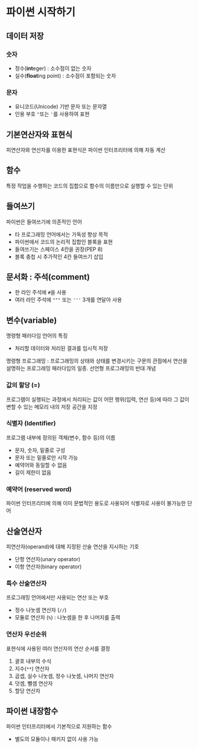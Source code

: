 # 파이썬 시작하기 

## 데이터 저장

### 숫자

* 정수(**int**eger) : 소수점이 없는 숫자
* 실수(**float**ing point) : 소수점이 포함되는 숫자

### 문자

* 유니코드(Unicode) 기반 문자 또는 문자열
* 인용 부호 `"`또는 `'`를 사용하여 표현

## 기본연산자와 표현식

피연산자와 연산자를 이용한 표현식은 파이썬 인터프리터에 의해 자동 계산

## 함수

특정 작업을 수행하는 코드의 집합으로 함수의 이름만으로 실행할 수 있는 단위

## 들여쓰기

파이썬은 들여쓰기에 의존적인 언어
* 타 프로그래밍 언어에서는 가독성 향상 목적
* 파이썬에서 코드의 논리적 집합인 블록을 표현
* 들여쓰기는 스페이스 4칸을 권장(PEP 8)
* 블록 충첩 시 추가적인 4칸 들여쓰기 삽입

## 문서화 : 주석(comment)

* 한 라인 주석에 `#`을 사용
* 여러 라인 주석에 `"""` 또는 `'''` 3개를 연달아 사용

## 변수(variable)

명령형 패러다임 언어의 특징
* 처리할 데이터와 처리된 결과를 임시적 저장

명령형 프로그래밍 : 프로그래밍의 상태와 상태를 변경시키는 구문의 관점에서 연산을 설명하는 프로그래밍 패러다임의 일종. 선언형 프로그래밍의 반대 개념

### 값의 할당 (=)

프로그램이 실행되는 과정에서 처리되는 값이 어떤 행위(입력, 연산 등)에 따라 그 값이 변할 수 있는 메모리 내의 저장 공간을 지정

### 식별자 (Identifier)

프로그램 내부에 정의된 객체(변수, 함수 등)의 이름
* 문자, 숫자, 밑줄로 구성
* 문자 또는 밑줄로만 시작 가능
* 예약어와 동일할 수 없음
* 길이 제한이 없음

### 예약어 (reserved word)

파이썬 인터프리터에 의해 이미 문법적인 용도로 사용되어 식별자로 사용이 불가능한 단어

## 산술연산자

피연산자(operand)에 대해 지정된 산술 연산을 지시하는 기호
* 단항 연산자(unary operator)
* 이항 연산자(binary operator)

### 특수 산술연산자

프로그래밍 언어에서만 사용되는 연산 또는 부호

* 정수 나눗셈 연산자 (`//`)
* 모듈로 연산자 (`%`) : 나눗셈을 한 후 나머지를 출력

### 연산자 우선순위

표현식에 사용된 여러 연산자의 연산 순서를 결정

1. 괄호 내부의 수식
2. 지수(`**`) 연산자
3. 곱셉, 실수 나눗셈, 정수 나눗셈, 나머지 연산자
4. 덧셈, 뺄셈 연산자
5. 할당 연산자

## 파이썬 내장함수

파이썬 인터프리터에서 기본적으로 지원하는 함수
* 별도의 모듈이나 패키지 없이 사용 가능




